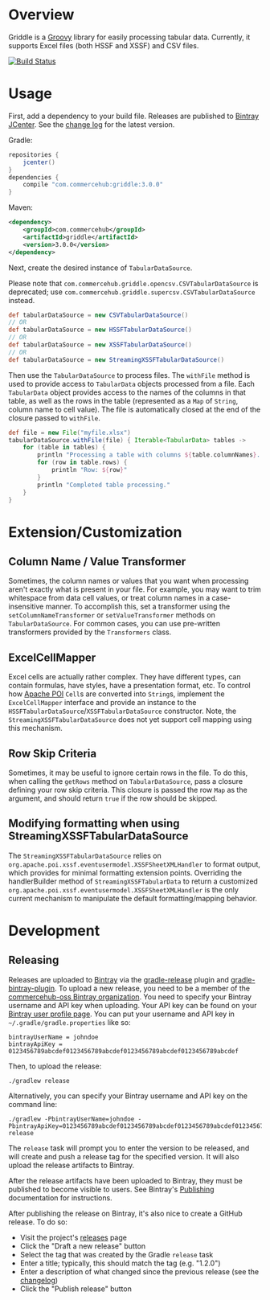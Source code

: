 # Overview

Griddle is a [Groovy](http://groovy.codehaus.org) library for easily processing tabular data.  Currently, it supports Excel files (both HSSF and XSSF) and CSV files.

[![Build Status](https://travis-ci.org/commercehub-oss/griddle.png?branch=master)](https://travis-ci.org/commercehub-oss/griddle)

# Usage

First, add a dependency to your build file.  Releases are published to [Bintray JCenter](https://bintray.com/bintray/jcenter).  See the [change log](CHANGES.md) for the latest version.

Gradle:

```groovy
repositories {
    jcenter()
}
dependencies {
    compile "com.commercehub:griddle:3.0.0"
}
```

Maven:

```xml
<dependency>
    <groupId>com.commercehub</groupId>
    <artifactId>griddle</artifactId>
    <version>3.0.0</version>
</dependency>
```

Next, create the desired instance of `TabularDataSource`.

Please note that `com.commercehub.griddle.opencsv.CSVTabularDataSource` is deprecated; use `com.commercehub.griddle.supercsv.CSVTabularDataSource` instead.

```groovy
def tabularDataSource = new CSVTabularDataSource()
// OR
def tabularDataSource = new HSSFTabularDataSource()
// OR
def tabularDataSource = new XSSFTabularDataSource()
// OR
def tabularDataSource = new StreamingXSSFTabularDataSource()
```

Then use the `TabularDataSource` to process files.  The `withFile` method is used to provide access to `TabularData` objects processed from a file.  Each `TabularData` object provides access to the names of the columns in that table, as well as the rows in the table (represented as a `Map` of `String`, column name to cell value).  The file is automatically closed at the end of the closure passed to `withFile`.

```groovy
def file = new File("myfile.xlsx")
tabularDataSource.withFile(file) { Iterable<TabularData> tables ->
    for (table in tables) {
        println "Processing a table with columns ${table.columnNames}..."
        for (row in table.rows) {
            println "Row: ${row}"
        }
        println "Completed table processing."
    }
}
```

# Extension/Customization

## Column Name / Value Transformer

Sometimes, the column names or values that you want when processing aren't exactly what is present in your file.  For example, you may want to trim whitespace from data cell values, or treat column names in a case-insensitive manner.  To accomplish this, set a transformer using the `setColumnNameTransformer` or `setValueTransformer` methods on `TabularDataSource`.  For common cases, you can use pre-written transformers provided by the `Transformers` class.

## ExcelCellMapper

Excel cells are actually rather complex.  They have different types, can contain formulas, have styles, have a presentation format, etc.  To control how [Apache POI](http://poi.apache.org/) `Cell`s are converted into `String`s, implement the `ExcelCellMapper` interface and provide an instance to the `HSSFTabularDataSource`/`XSSFTabularDataSource` constructor.  Note, the `StreamingXSSFTabularDataSource` does not yet support cell mapping using this mechanism.

## Row Skip Criteria

Sometimes, it may be useful to ignore certain rows in the file.  To do this, when calling the `getRows` method on `TabularDataSource`, pass a closure defining your row skip criteria.  This closure is passed the row `Map` as the argument, and should return `true` if the row should be skipped.

## Modifying formatting when using StreamingXSSFTabularDataSource

The `StreamingXSSFTabularDataSource` relies on `org.apache.poi.xssf.eventusermodel.XSSFSheetXMLHandler` to format output, which provides for minimal formatting extension points.  Overriding the handlerBuilder method of `StreamingXSSFTabularData` to return a customized `org.apache.poi.xssf.eventusermodel.XSSFSheetXMLHandler` is the only current mechanism to manipulate the default formatting/mapping behavior.

# Development

## Releasing
Releases are uploaded to [Bintray](https://bintray.com/) via the
[gradle-release](https://github.com/townsfolk/gradle-release) plugin and
[gradle-bintray-plugin](https://github.com/bintray/gradle-bintray-plugin). To upload a new release, you need to be a
member of the [commercehub-oss Bintray organization](https://bintray.com/commercehub-oss). You need to specify your
Bintray username and API key when uploading. Your API key can be found on your
[Bintray user profile page](https://bintray.com/profile/edit). You can put your username and API key in
`~/.gradle/gradle.properties` like so:

    bintrayUserName = johndoe
    bintrayApiKey = 0123456789abcdef0123456789abcdef0123456789abcdef0123456789abcdef

Then, to upload the release:

    ./gradlew release

Alternatively, you can specify your Bintray username and API key on the command line:

    ./gradlew -PbintrayUserName=johndoe -PbintrayApiKey=0123456789abcdef0123456789abcdef0123456789abcdef0123456789abcdef release

The `release` task will prompt you to enter the version to be released, and will create and push a release tag for the
specified version. It will also upload the release artifacts to Bintray.

After the release artifacts have been uploaded to Bintray, they must be published to become visible to users. See
Bintray's [Publishing](https://bintray.com/docs/uploads/uploads_publishing.html) documentation for instructions.

After publishing the release on Bintray, it's also nice to create a GitHub release. To do so:
*   Visit the project's [releases](https://github.com/commercehub-oss/griddle/releases) page
*   Click the "Draft a new release" button
*   Select the tag that was created by the Gradle `release` task
*   Enter a title; typically, this should match the tag (e.g. "1.2.0")
*   Enter a description of what changed since the previous release (see the
    [changelog](https://github.com/commercehub-oss/griddle/blob/master/CHANGES.md))
*   Click the "Publish release" button
